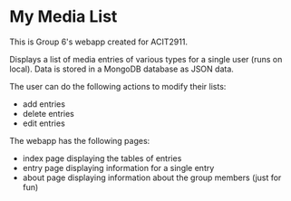 # My Media List

This is Group 6's webapp created for ACIT2911.

Displays a list of media entries of various types for a single user (runs on local).
Data is stored in a MongoDB database as JSON data.

The user can do the following actions to modify their lists:
  - add entries
  - delete entries
  - edit entries

The webapp has the following pages:
  - index page displaying the tables of entries
  - entry page displaying information for a single entry
  - about page displaying information about the group members (just for fun)
